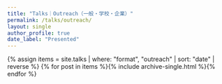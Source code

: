 ```yaml
---
title: "Talks｜Outreach（一般・学校・企業）"
permalink: /talks/outreach/
layout: single
author_profile: true
date_label: "Presented"
---
```

<div class="entries-list">
{% assign items = site.talks | where: "format", "outreach" | sort: "date" | reverse %}
{% for post in items %}{% include archive-single.html %}{% endfor %}
</div>
